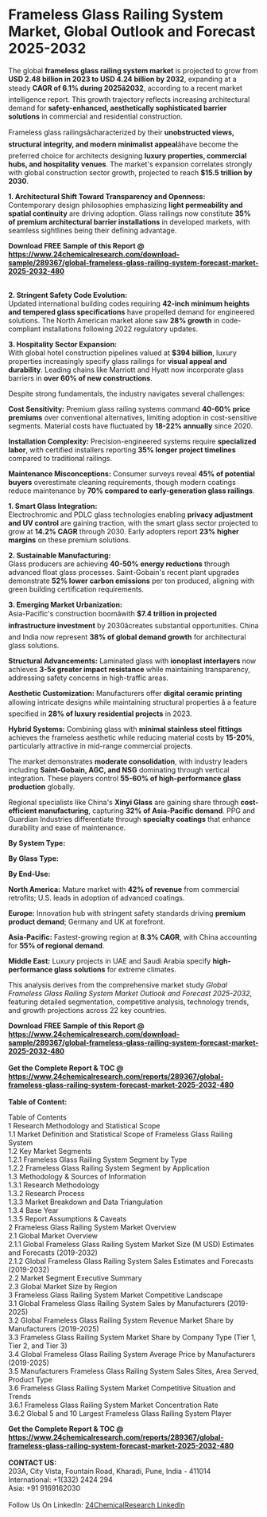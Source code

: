 <h1>Frameless Glass Railing System Market, Global Outlook and Forecast 2025-2032</h1><p>The global <strong>frameless glass railing system market</strong> is projected to grow from <strong>USD 2.48 billion in 2023 to USD 4.24 billion by 2032</strong>, expanding at a steady <strong>CAGR of 6.1% during 2025â2032</strong>, according to a recent market intelligence report. This growth trajectory reflects increasing architectural demand for <strong>safety-enhanced, aesthetically sophisticated barrier solutions</strong> in commercial and residential construction.</p><p>Frameless glass railingsâcharacterized by their <strong>unobstructed views, structural integrity, and modern minimalist appeal</strong>âhave become the preferred choice for architects designing <strong>luxury properties, commercial hubs, and hospitality venues</strong>. The market's expansion correlates strongly with global construction sector growth, projected to reach <strong>$15.5 trillion by 2030</strong>.</p><p><strong>1. Architectural Shift Toward Transparency and Openness:</strong><br>
Contemporary design philosophies emphasizing <strong>light permeability and spatial continuity</strong> are driving adoption. Glass railings now constitute <strong>35% of premium architectural barrier installations</strong> in developed markets, with seamless sightlines being their defining advantage.</p><div><b>Download FREE Sample of this Report @ 
            <a href="https://www.24chemicalresearch.com/download-sample/289367/global-frameless-glass-railing-system-forecast-market-2025-2032-480">
            https://www.24chemicalresearch.com/download-sample/289367/global-frameless-glass-railing-system-forecast-market-2025-2032-480</a></b></div><br><p><strong>2. Stringent Safety Code Evolution:</strong><br>
Updated international building codes requiring <strong>42-inch minimum heights and tempered glass specifications</strong> have propelled demand for engineered solutions. The North American market alone saw <strong>28% growth</strong> in code-compliant installations following 2022 regulatory updates.</p><p><strong>3. Hospitality Sector Expansion:</strong><br>
With global hotel construction pipelines valued at <strong>$394 billion</strong>, luxury properties increasingly specify glass railings for <strong>visual appeal and durability</strong>. Leading chains like Marriott and Hyatt now incorporate glass barriers in <strong>over 60% of new constructions</strong>.</p><p>Despite strong fundamentals, the industry navigates several challenges:</p><p><strong>Cost Sensitivity:</strong> Premium glass railing systems command <strong>40-60% price premiums</strong> over conventional alternatives, limiting adoption in cost-sensitive segments. Material costs have fluctuated by <strong>18-22% annually</strong> since 2020.</p><p><strong>Installation Complexity:</strong> Precision-engineered systems require <strong>specialized labor</strong>, with certified installers reporting <strong>35% longer project timelines</strong> compared to traditional railings.</p><p><strong>Maintenance Misconceptions:</strong> Consumer surveys reveal <strong>45% of potential buyers</strong> overestimate cleaning requirements, though modern coatings reduce maintenance by <strong>70% compared to early-generation glass railings</strong>.</p><p><strong>1. Smart Glass Integration:</strong><br>
Electrochromic and PDLC glass technologies enabling <strong>privacy adjustment and UV control</strong> are gaining traction, with the smart glass sector projected to grow at <strong>14.2% CAGR</strong> through 2030. Early adopters report <strong>23% higher margins</strong> on these premium solutions.</p><p><strong>2. Sustainable Manufacturing:</strong><br>
Glass producers are achieving <strong>40-50% energy reductions</strong> through advanced float glass processes. Saint-Gobain's recent plant upgrades demonstrate <strong>52% lower carbon emissions</strong> per ton produced, aligning with green building certification requirements.</p><p><strong>3. Emerging Market Urbanization:</strong><br>
Asia-Pacific's construction boomâwith <strong>$7.4 trillion in projected infrastructure investment</strong> by 2030âcreates substantial opportunities. China and India now represent <strong>38% of global demand growth</strong> for architectural glass solutions.</p><p><strong>Structural Advancements:</strong> Laminated glass with <strong>ionoplast interlayers</strong> now achieves <strong>3-5x greater impact resistance</strong> while maintaining transparency, addressing safety concerns in high-traffic areas.</p><p><strong>Aesthetic Customization:</strong> Manufacturers offer <strong>digital ceramic printing</strong> allowing intricate designs while maintaining structural properties â a feature specified in <strong>28% of luxury residential projects</strong> in 2023.</p><p><strong>Hybrid Systems:</strong> Combining glass with <strong>minimal stainless steel fittings</strong> achieves the frameless aesthetic while reducing material costs by <strong>15-20%</strong>, particularly attractive in mid-range commercial projects.</p><p>The market demonstrates <strong>moderate consolidation</strong>, with industry leaders including <strong>Saint-Gobain, AGC, and NSG</strong> dominating through vertical integration. These players control <strong>55-60% of high-performance glass production</strong> globally.</p><p>Regional specialists like China's <strong>Xinyi Glass</strong> are gaining share through <strong>cost-efficient manufacturing</strong>, capturing <strong>32% of Asia-Pacific demand</strong>. PPG and Guardian Industries differentiate through <strong>specialty coatings</strong> that enhance durability and ease of maintenance.</p><p><strong>By System Type:</strong></p><p><strong>By Glass Type:</strong></p><p><strong>By End-Use:</strong></p><p><strong>North America:</strong> Mature market with <strong>42% of revenue</strong> from commercial retrofits; U.S. leads in adoption of advanced coatings.</p><p><strong>Europe:</strong> Innovation hub with stringent safety standards driving <strong>premium product demand</strong>; Germany and UK at forefront.</p><p><strong>Asia-Pacific:</strong> Fastest-growing region at <strong>8.3% CAGR</strong>, with China accounting for <strong>55% of regional demand</strong>.</p><p><strong>Middle East:</strong> Luxury projects in UAE and Saudi Arabia specify <strong>high-performance glass solutions</strong> for extreme climates.</p><p>This analysis derives from the comprehensive market study <em>Global Frameless Glass Railing System Market Outlook and Forecast 2025-2032</em>, featuring detailed segmentation, competitive analysis, technology trends, and growth projections across 22 key countries.</p><div><b>Download FREE Sample of this Report @ 
            <a href="https://www.24chemicalresearch.com/download-sample/289367/global-frameless-glass-railing-system-forecast-market-2025-2032-480">
            https://www.24chemicalresearch.com/download-sample/289367/global-frameless-glass-railing-system-forecast-market-2025-2032-480</a></b></div><br><div><b>Get the Complete Report & TOC @ 
            <a href="https://www.24chemicalresearch.com/reports/289367/global-frameless-glass-railing-system-forecast-market-2025-2032-480">
            https://www.24chemicalresearch.com/reports/289367/global-frameless-glass-railing-system-forecast-market-2025-2032-480</a></b></div><br>
            <b>Table of Content:</b><p>Table of Contents<br />
1 Research Methodology and Statistical Scope<br />
1.1 Market Definition and Statistical Scope of Frameless Glass Railing System<br />
1.2 Key Market Segments<br />
1.2.1 Frameless Glass Railing System Segment by Type<br />
1.2.2 Frameless Glass Railing System Segment by Application<br />
1.3 Methodology & Sources of Information<br />
1.3.1 Research Methodology<br />
1.3.2 Research Process<br />
1.3.3 Market Breakdown and Data Triangulation<br />
1.3.4 Base Year<br />
1.3.5 Report Assumptions & Caveats<br />
2 Frameless Glass Railing System Market Overview<br />
2.1 Global Market Overview<br />
2.1.1 Global Frameless Glass Railing System Market Size (M USD) Estimates and Forecasts (2019-2032)<br />
2.1.2 Global Frameless Glass Railing System Sales Estimates and Forecasts (2019-2032)<br />
2.2 Market Segment Executive Summary<br />
2.3 Global Market Size by Region<br />
3 Frameless Glass Railing System Market Competitive Landscape<br />
3.1 Global Frameless Glass Railing System Sales by Manufacturers (2019-2025)<br />
3.2 Global Frameless Glass Railing System Revenue Market Share by Manufacturers (2019-2025)<br />
3.3 Frameless Glass Railing System Market Share by Company Type (Tier 1, Tier 2, and Tier 3)<br />
3.4 Global Frameless Glass Railing System Average Price by Manufacturers (2019-2025)<br />
3.5 Manufacturers Frameless Glass Railing System Sales Sites, Area Served, Product Type<br />
3.6 Frameless Glass Railing System Market Competitive Situation and Trends<br />
3.6.1 Frameless Glass Railing System Market Concentration Rate<br />
3.6.2 Global 5 and 10 Largest Frameless Glass Railing System Player</p><div><b>Get the Complete Report & TOC @ 
            <a href="https://www.24chemicalresearch.com/reports/289367/global-frameless-glass-railing-system-forecast-market-2025-2032-480">
            https://www.24chemicalresearch.com/reports/289367/global-frameless-glass-railing-system-forecast-market-2025-2032-480</a></b></div><br><b>CONTACT US:</b><br>
            203A, City Vista, Fountain Road, Kharadi, Pune, India - 411014<br>
            International: +1(332) 2424 294<br>
            Asia: +91 9169162030 <br><br>
            Follow Us On LinkedIn: <a href="https://www.linkedin.com/company/24chemicalresearch/">24ChemicalResearch LinkedIn</a>